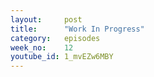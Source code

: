 ```yaml
---
layout:     post
title:      "Work In Progress"
category:   episodes
week_no:    12
youtube_id: 1_mvEZw6MBY
---
```

